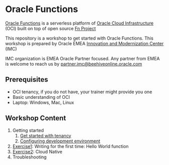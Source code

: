 # Oracle Functions

[Oracle Functions](https://www.oracle.com/cloud-native/functions/) is a serverless platform of [Oracle Cloud Infrastructure](https://www.oracle.com/cloud/) (OCI) built on top of open source [Fn Project](https://fnproject.io/)

This repository is a workshop to get started with Oracle Functions. This workshop is prepared by Oracle EMEA [Innovation and Modernization Center](https://blogs.oracle.com/imc) (IMC)

IMC organization is EMEA Oracle Partner focused. Any partner from EMEA is welcome to reach us by partner.imc@beehiveonline.oracle.com

## Prerequisites
- OCI tenancy, if you do not have, your trainer might provide you one
- Basic understanding of OCI
- Laptop: Windows, Mac, Linux

## Workshop Content

1. Getting started
    1. [Get started with tenancy](./docs/tenancy.md)
    2. [Configuring development environment](./docs/development.md)
2. [Exercise1](./docs/1-lab/README.md): Writing for the first time: Hello World function
3. [Exercise2](./docs/1-lab/README.md): Cloud Native
4. Troubleshooting
